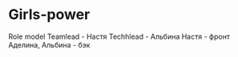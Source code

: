 # Girls-power
Role model 
Teamlead - Настя
Techhlead - Альбина
Настя - фронт
Аделина, Альбина - бэк
